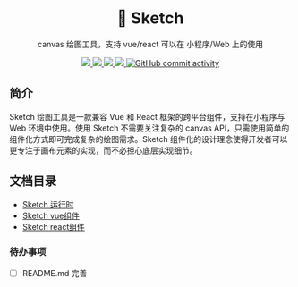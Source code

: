 <div align="center">
  <h1>🎨 Sketch</h1>
  <p> canvas 绘图工具，支持 vue/react 可以在 小程序/Web 上的使用</p>

  <a href="https://www.npmjs.com/package/@sketchjs/runtime">
    <img src="https://img.shields.io/npm/v/@sketchjs/runtime.svg?style=flat-square">
  </a>
  <a href="https://www.npmjs.com/package/@sketchjs/runtime">
    <img src="https://img.shields.io/npm/l/@sketchjs/runtime.svg?style=flat-square">
  </a>
  <a href="https://www.npmjs.com/package/@sketchjs/runtime">
    <img src="https://img.shields.io/npm/dt/@sketchjs/runtime.svg?style=flat-square">
  </a>
  <a href="https://codecov.io/gh/panyu97py/sketch" > 
  <img src="https://codecov.io/gh/panyu97py/sketch/graph/badge.svg?token=y06kPnzJaQ"/> 
  </a>
  <a href="https://github.com/panyu97py/sketch">
    <img src="https://img.shields.io/github/commit-activity/w/panyu97py/sketch" alt="GitHub commit activity">
  </a>
</div>

## 简介

Sketch 绘图工具是一款兼容 Vue 和 React 框架的跨平台组件，支持在小程序与 Web 环境中使用。使用 Sketch 不需要关注复杂的 canvas API，只需使用简单的组件化方式即可完成复杂的绘图需求。Sketch 组件化的设计理念使得开发者可以更专注于画布元素的实现，而不必担心底层实现细节。

## 文档目录

- [Sketch 运行时](./packages/sketch-runtime/README.md)
- [Sketch vue组件](./packages/sketch-framework-vue/README.md)
- [Sketch react组件](./packages/sketch-framework-react/README.md)

### 待办事项
- [ ] README.md 完善
